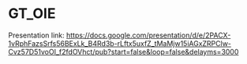 # GT_OIE

Presentation link:
https://docs.google.com/presentation/d/e/2PACX-1vRphFazsSrfs56BExLk_B4Rd3b-rLftx5uxfZ_tMaMjw15iAGxZRPClw-Cvz57D51voOI_f2fdOVhct/pub?start=false&loop=false&delayms=3000


